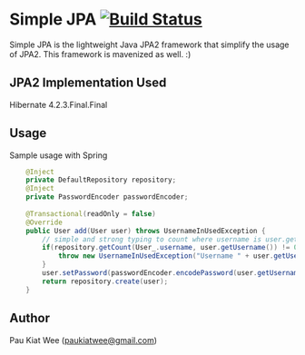 Simple JPA [![Build Status](https://secure.travis-ci.org/paukiatwee/simplejpa.png)](http://travis-ci.org/paukiatwee/simplejpa)
==========
Simple JPA is the lightweight Java JPA2 framework that simplify the usage of JPA2.
This framework is mavenized as well. :)


JPA2 Implementation Used
------------------------
Hibernate 4.2.3.Final.Final

Usage
-----
Sample usage with Spring

```java
    @Inject
    private DefaultRepository repository;
    @Inject
    private PasswordEncoder passwordEncoder;
    
    @Transactional(readOnly = false)
    @Override
    public User add(User user) throws UsernameInUsedException {
        // simple and strong typing to count where username is user.getUsername()
        if(repository.getCount(User_.username, user.getUsername()) != 0) {
            throw new UsernameInUsedException("Username " + user.getUsername() + " is in use, please use other username");            
        }
        user.setPassword(passwordEncoder.encodePassword(user.getUsername(), null));
        return repository.create(user);
    }
```

Author
------
Pau Kiat Wee (paukiatwee@gmail.com)

